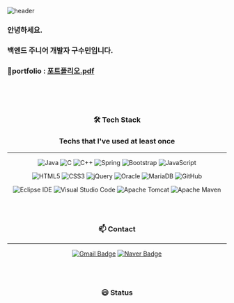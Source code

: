 

<!--
**ssuminee/ssuminee** is a ✨ _special_ ✨ repository because its `README.md` (this file) appears on your GitHub profile.

Here are some ideas to get you started:

- 🔭 I’m currently working on ...
- 🌱 I’m currently learning ...
- 👯 I’m looking to collaborate on ...
- 🤔 I’m looking for help with ...
- 💬 Ask me about ...
- 📫 How to reach me: ...
- 😄 Pronouns: ...
- ⚡ Fun fact: ...
-->

![header](https://capsule-render.vercel.app/api?type=slice&color=B8CFEC&height=300&section=header&text=Sumin%20Koo&fontSize=90)

### 안녕하세요.
### 백엔드 주니어 개발자 구수민입니다.

### 📄portfolio : [포트폴리오.pdf](https://github.com/ssuminee/ssuminee/files/9978517/default.pdf)

<br><br><br>


### <p align="center"> 🛠️ Tech Stack </p>
### <p align="center">Techs that I've used at least once </p> 

___

<div align="center">
  
  ![Java](https://img.shields.io/badge/Java-007396.svg?&style=for-the-badge&logo=Java&logoColor=white)
  ![C](https://img.shields.io/badge/c-%2300599C.svg?style=for-the-badge&logo=c&logoColor=white)
  ![C++](https://img.shields.io/badge/c++-%2300599C.svg?style=for-the-badge&logo=c%2B%2B&logoColor=white)
  ![Spring](https://img.shields.io/badge/Spring-6DB33F.svg?&style=for-the-badge&logo=Spring&logoColor=white)
  ![Bootstrap](https://img.shields.io/badge/bootstrap-%23563D7C.svg?style=for-the-badge&logo=bootstrap&logoColor=white)
  ![JavaScript](https://img.shields.io/badge/JavaScript-F7DF1E.svg?&style=for-the-badge&logo=JavaScript&logoColor=white)
  
  ![HTML5](https://img.shields.io/badge/html5-%23E34F26.svg?style=for-the-badge&logo=html5&logoColor=white)
  ![CSS3](https://img.shields.io/badge/css3-%231572B6.svg?style=for-the-badge&logo=css3&logoColor=white)
  ![jQuery](https://img.shields.io/badge/jquery-%230769AD.svg?style=for-the-badge&logo=jquery&logoColor=white)
  ![Oracle](https://img.shields.io/badge/Oracle-F80000.svg?&style=for-the-badge&logo=Oracle&logoColor=white)
  ![MariaDB](https://img.shields.io/badge/MariaDB-003545?style=for-the-badge&logo=mariadb&logoColor=white)
  ![GitHub](https://img.shields.io/badge/github-%23121011.svg?style=for-the-badge&logo=github&logoColor=white)
  
  ![Eclipse IDE](https://img.shields.io/badge/Eclipse%20IDE-2C2255.svg?&style=for-the-badge&logo=Eclipse%20IDE&logoColor=white)
  ![Visual Studio Code](https://img.shields.io/badge/Visual%20Studio%20Code-007ACC.svg?&style=for-the-badge&logo=Visual%20Studio%20Code&logoColor=white)
  ![Apache Tomcat](https://img.shields.io/badge/apache%20tomcat-%23F8DC75.svg?style=for-the-badge&logo=apache-tomcat&logoColor=black)
  ![Apache Maven](https://img.shields.io/badge/Apache%20Maven-C71A36?style=for-the-badge&logo=Apache%20Maven&logoColor=white)
</div>

<br><br>
  
### <p align="center"> 📫 Contact </p>
___
<div align="center">
  
  [![Gmail Badge](https://img.shields.io/badge/Gmail-d14836?style=flat-square&logo=Gmail&logoColor=white&link=mailto:rntnalseee@gmail.com)](mailto:rntnalseee@gmail.com)
  [![Naver Badge](https://img.shields.io/badge/Naver-03C75A?style=flat-square&logo=Naver&logoColor=white&link=mailto:gsm1731@naver.com)](mailto:gsm1731@naver.com)
</div>

<br><br>

### <p align="center"> 😃 Status </p>
<div align="center>
  [![Top Langs](https://github-readme-stats.vercel.app/api/top-langs/?username=ssuminee&layout=compact)](https://github.com/anuraghazra/github-readme-stats)
  ![Anurag's GitHub stats](https://github-readme-stats.vercel.app/api?username=ssuminee&theme=transparent_icons=true)
</div>

  
  
